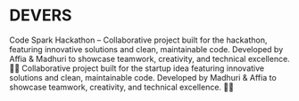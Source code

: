 # DEVERS
Code Spark Hackathon – Collaborative project built for the hackathon, featuring innovative solutions and clean, maintainable code. Developed by Affia & Madhuri to showcase teamwork, creativity, and technical excellence. 🚀✨
Collaborative project built for the startup idea featuring innovative solutions and clean, maintainable code. Developed by Madhuri & Affia to showcase teamwork, creativity, and technical excellence. 🚀✨